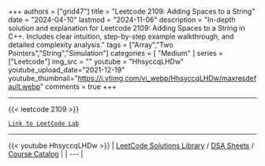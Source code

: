 
+++
authors = ["grid47"]
title = "Leetcode 2109: Adding Spaces to a String"
date = "2024-04-10"
lastmod = "2024-11-06"
description = "In-depth solution and explanation for Leetcode 2109: Adding Spaces to a String in C++. Includes clear intuition, step-by-step example walkthrough, and detailed complexity analysis."
tags = ["Array","Two Pointers","String","Simulation"]
categories = [
    "Medium"
]
series = ["Leetcode"]
img_src = ""
youtube = "HhsyccqLHDw"
youtube_upload_date="2021-12-19"
youtube_thumbnail="https://i.ytimg.com/vi_webp/HhsyccqLHDw/maxresdefault.webp"
comments = true
+++



---
{{< leetcode 2109 >}}

[`Link to LeetCode Lab`](https://leetcode.com/problems/adding-spaces-to-a-string/description/)

---
{{< youtube HhsyccqLHDw >}}
| [LeetCode Solutions Library](https://grid47.xyz/leetcode/) / [DSA Sheets](https://grid47.xyz/sheets/) / [Course Catalog](https://grid47.xyz/courses/) |
| --- |
